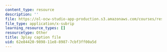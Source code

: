 ```yaml
---
content_type: resource
description: ''
file: https://ol-ocw-studio-app-production.s3.amazonaws.com/courses/res-ll-005-mathematics-of-big-data-and-machine-learning-january-iap-2020/62e84420989811e889877cbf3ff00a5d_tUk8o-ZbF4c.srt
file_type: application/x-subrip
learning_resource_types: []
resourcetype: Other
title: 3play caption file
uid: 62e84420-9898-11e8-8987-7cbf3ff00a5d
---
```

